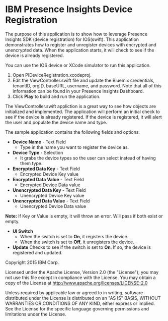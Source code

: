 # IBM Presence Insights Device Registration 

The purpose of this application is to show how to leverage Presence Insights SDK (device registration) for IOS(swift). This application demonstrates how to register and unregister devices with encrypted and unencrypted data. When the application starts, it will check to see if the device is already registered.

You can use the IOS device or XCode simulator to run this application.

1. Open PIDeviceRegistration.xcodeproj.
2. Edit the ViewController.swift file and update the Bluemix credentials, tenantID, orgID, baseURL, username, and password. 
Note that all of this information can be found in your Presence Insights Dashboard.
3. Click **Play** to build and run the application.

The ViewController.swift appliction is a great way to see how objects are initialized and implemented. The application will perform an initial check to see if the device is already registered. If the device is registered, it will alert the user and populate the device name and type.

The sample application contains the following fields and options:

* **Device Name** - Text Field
	- Type in the name you want to register the device as.
* **Device Type** - Selection
	- It grabs the device types so the user can select instead of having them type.
* **Encrypted Data Key** - Text Field
	- Encrypted Device Key value
* **Encrypted Data Value** - Text Field
	- Encrypted Device Data value
* **Unencrypted Data Key** - Text Field
    - Unencrypted Device Key value
* **Unencrypted Data Value** - Text Field
    - Unencrypted Device Data value
	
**Note:** If Key or Value is empty, it will throw an error. Will pass if both exist or empty.

* **UI Switch**
   - When the switch is set to **On**, it registers the device.
   - When the switch is set to **Off**, it unregisters the device. 
* **Update**
  Checks to see if the switch is set to **On**. If so, the device is registered and updated.



Copyright 2015 IBM Corp.

Licensed under the Apache License, Version 2.0 (the "License"); you may not use this file except in compliance with the License.
You may obtain a copy of the License at http://www.apache.org/licenses/LICENSE-2.0

Unless required by applicable law or agreed to in writing, software distributed under the License is distributed on an "AS IS" BASIS, WITHOUT WARRANTIES OR CONDITIONS OF ANY KIND, either express or implied. See the License for the specific language governing permissions and limitations under the License.
